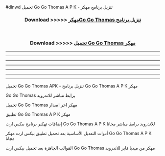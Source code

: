 #dlnwd تحميل Go Go Thomas  A P K - تنزيل برنامج مهكر



<div align="center">
<h3>Download >>>>> <a href="https://runaway1.web.app/?sq=Go Go Thomas ">مهكرGo Go Thomas  تنزيل برنامج</a></h3><br>

<h3>Download >>>>> <a href="https://runaway1.web.app/?sq=Go Go Thomas ">تحميل Go Go Thomas  مهكر</a></h3>
</div>


----------------------------------------------------------

----------------------------------------------------------

----------------------------------------------------------

----------------------------------------------------------

----------------------------------------------------------

----------------------------------------------------------

----------------------------------------------------------

تحميل Go Go Thomas  APK - تنزيل برنامج Go Go Thomas  A P K مهكر

Go Go Thomas  برابط مباشر للاندرويد

تحميل Go Go Thomas  مهكر اخر اصدار

تطبيق Go Go Thomas  A P K مهكر

إضافات تهكير برنامج بيكس ارت Go Go Thomas  A P K للاندرويد برابط مباشر مجانا

أدوات التعديل الأساسية بعد تحميل تطبيق بيكس ارت مهكر Go Go Thomas  A P K مجانا

القوالب الجاهزة بعد تحميل بيكس ارت Go Go Thomas  مهكر من ميديا فاير للاندرويد


